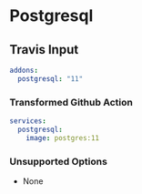 # Postgresql

## Travis Input

```yaml
addons:
  postgresql: "11"
```

### Transformed Github Action

```yaml
services:
  postgresql:
    image: postgres:11
```

### Unsupported Options

- None
